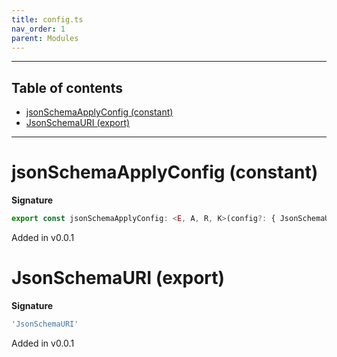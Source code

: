 ```yaml
---
title: config.ts
nav_order: 1
parent: Modules
---
```


---

<h2 class="text-delta">Table of contents</h2>

- [jsonSchemaApplyConfig (constant)](#jsonschemaapplyconfig-constant)
- [JsonSchemaURI (export)](#jsonschemauri-export)

---

# jsonSchemaApplyConfig (constant)

**Signature**

```ts
export const jsonSchemaApplyConfig: <E, A, R, K>(config?: { JsonSchemaURI?: GenConfig<JsonSchemaResult<OptionalJSONSchema>, R, K>; }) => GenConfig<JsonSchemaResult<OptionalJSONSchema>, R, K> = ...
```

Added in v0.0.1

# JsonSchemaURI (export)

**Signature**

```ts
'JsonSchemaURI'
```

Added in v0.0.1
